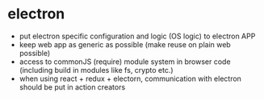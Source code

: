 electron
==

 * put electron specific configuration and logic (OS logic) to electron
   APP
 * keep web app as generic as possible (make reuse on plain web
   possible)
 * access to commonJS (require) module system in browser code (including build in modules like fs, crypto etc.)
 * when using react + redux + electorn, communication with electron
   should be put in action creators
